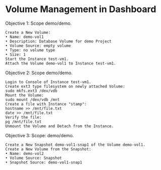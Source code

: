 # Volume Management in Dashboard

Objective 1: Scope demo/demo.

```
Create a New Volume:
• Name: demo-vol1
• Description: Database Volume for demo Project
• Volume Source: empty volume
• Type: no volume type
• Size: 1
Start the Instance test-vm1.
Attach the Volume demo-vol1 to Instance test-vm1.
```

Objective 2: Scope demo/demo.
```
Login to Console of Instance test-vm1.
Create ext3 type filesystem on newly attached Volume:
sudo mkfs.ext3 /dev/vdb
Mount the Volume:
sudo mount /dev/vdb /mnt
Create a file with Instance "stamp":
hostname >> /mnt/file.txt
date >> /mnt/file.txt
Verify the file:
pg /mnt/file.txt
Unmount the Volume and Detach from the Instance.
```

Objective 3: Scope: demo/demo.
```
Create a New Snapshot demo-vol1-snap1 of the Volume demo-vol1.
Create a New Volume from the Snapshot:
• Name: demo-vol2
• Volume Source: Snapshot
• Snapshot Source: demo-vol1-snap1
```

